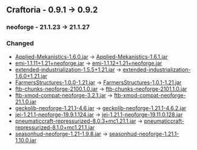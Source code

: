 ## Craftoria - 0.9.1 -> 0.9.2

### neoforge - 21.1.23 -> 21.1.27

### Changed

  * [Applied-Mekanistics-1.6.0.jar](https://www.curseforge.com/minecraft/mc-mods/applied-mekanistics/files/5651451) -> [Applied-Mekanistics-1.6.1.jar](https://www.curseforge.com/minecraft/mc-mods/applied-mekanistics/files/5664061)
  * [emi-1.1.11+1.21+neoforge.jar](https://www.curseforge.com/minecraft/mc-mods/emi/files/5609618) -> [emi-1.1.12+1.21+neoforge.jar](https://www.curseforge.com/minecraft/mc-mods/emi/files/5619579)
  * [extended-industrialization-1.5.5+1.21.jar](https://www.curseforge.com/minecraft/mc-mods/extended-industrialization/files/5622026) -> [extended-industrialization-1.6.0+1.21.jar](https://www.curseforge.com/minecraft/mc-mods/extended-industrialization/files/5645873)
  * [FarmersStructures-1.0.0-1.21.jar](https://www.curseforge.com/minecraft/mc-mods/farmers-structures/files/5656407) -> [FarmersStructures-1.0.1-1.21.jar](https://www.curseforge.com/minecraft/mc-mods/farmers-structures/files/5665112)
  * [ftb-chunks-neoforge-2100.1.0.jar](https://www.curseforge.com/minecraft/mc-mods/ftb-chunks-forge/files/5448646) -> [ftb-chunks-neoforge-2101.1.0.jar](https://www.curseforge.com/minecraft/mc-mods/ftb-chunks-forge/files/5631511)
  * [ftb-xmod-compat-neoforge-3.2.1.jar](https://www.curseforge.com/minecraft/mc-mods/ftb-xmod-compat/files/5494734) -> [ftb-xmod-compat-neoforge-21.1.0.jar](https://www.curseforge.com/minecraft/mc-mods/ftb-xmod-compat/files/5643978)
  * [geckolib-neoforge-1.21.1-4.6.jar](https://www.curseforge.com/minecraft/mc-mods/geckolib/files/5660484) -> [geckolib-neoforge-1.21.1-4.6.2.jar](https://www.curseforge.com/minecraft/mc-mods/geckolib/files/5664570)
  * [jei-1.21.1-neoforge-19.9.1.124.jar](https://www.curseforge.com/minecraft/mc-mods/jei/files/5661798) -> [jei-1.21.1-neoforge-19.11.0.128.jar](https://www.curseforge.com/minecraft/mc-mods/jei/files/5665038)
  * [pneumaticcraft-repressurized-8.0.3+mc1.21.1.jar](https://www.curseforge.com/minecraft/mc-mods/pneumaticcraft-repressurized/files/5619556) -> [pneumaticcraft-repressurized-8.1.0+mc1.21.1.jar](https://www.curseforge.com/minecraft/mc-mods/pneumaticcraft-repressurized/files/5665032)
  * [seasonhud-neoforge-1.21-1.9.8.jar](https://www.curseforge.com/minecraft/mc-mods/seasonhud/files/5576122) -> [seasonhud-neoforge-1.21.1-1.10.0.jar](https://www.curseforge.com/minecraft/mc-mods/seasonhud/files/5664349)

